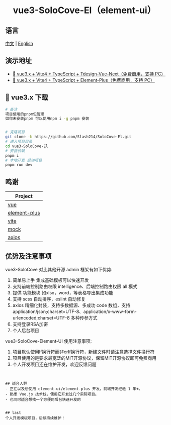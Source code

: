 <div align="center">
<h1> vue3-SoloCove-El（element-ui） </h1>
</div>

## 语言
[中文](./README.md) | [English](./README_en.md)

## 演示地址
- [🎉 vue3.x + Vite4 + TypeScript + Tdesign-Vue-Next（免费商用，支持 PC）](https://github.com/Slash214/SoloCove-TD.git)
- [🎉 vue3.x + Vite4 + TypeScript + Element-Plus（免费商用，支持 PC）](https://github.com/Slash214/SoloCove-El.git)


## 🌱 vue3.x 下载
```bash
# 备注
项目使用的pnpm包管理
如你未安装pnpm 可以使用npm i -g pnpm 安装


# 克隆项目
git clone -b https://github.com/Slash214/SoloCove-El.git
# 进入项目目录
cd vue3-SoloCove-El
# 安装依赖
pnpm i
# 本地开发 启动项目
pnpm run dev
```

## 鸣谢
| Project                                                          |
| ---------------------------------------------------------------- |
| [vue](https://github.com/vuejs/vue)                              |              
| [element-plus](https://github.com/element-plus/element-plus)     |
| [vite](https://cn.vitejs.dev/guide/)                             |
| [mock](https://github.com/nuysoft/Mock)                          |
| [axios](https://github.com/axios/axios)                          |


## 优势及注意事项
vue3-SoloCove 对比其他开源 admin 框架有如下优势:
1. 简单易上手 集成基础模板可以快速开发
1. 支持前端控制路由权限 intelligence、后端控制路由权限 all 模式
2. 提供 功能模块 如xlsx，word，等表格导出集成功能
4. 支持 scss 自动排序，eslint 自动修复
5. axios 精细化封装，支持多数据源、多成功 code 数组，支持 application/json;charset=UTF-8、application/x-www-form-urlencoded;charset=UTF-8 多种传参方式
6. 支持登录RSA加密
7. 个人后台项目


vue3-SoloCove-Element-UI 使用注意事项:
1. 项目默认使用lf换行符而非crlf换行符，新建文件时请注意选择文件换行符
2. 项目使用的是要求最宽泛的MIT开源协议，保留MIT开源协议即可免费商用
3. 个人开发项目还在维护开发，欢迎反馈问题
```


## 适合人群
- 正在以及想使用 element-ui/element-plus 开发，前端开发经验 1 年+。
- 熟悉 Vue.js 技术栈，使用它开发过几个实际项目。
- 也同时适合想找一个方便的后台快速开发的


## last
个人开发模板项目，后续持续维护！